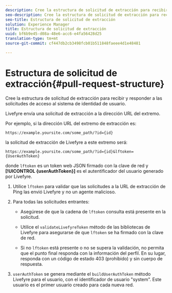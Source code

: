 ```yaml
---
description: Cree la estructura de solicitud de extracción para recibir y responder a las solicitudes de acceso al sistema de identidad de usuario.
seo-description: Cree la estructura de solicitud de extracción para recibir y responder a las solicitudes de acceso al sistema de identidad de usuario.
seo-title: Estructura de solicitud de extracción
solution: Experience Manager
title: Estructura de solicitud de extracción
uuid: bf6b9e45-d08a-48e6-acc6-e4fa56428d25
translation-type: tm+mt
source-git-commit: cf447db2cb3498fcb01b511848faeee4d1e48481

---
```



# Estructura de solicitud de extracción{#pull-request-structure}

Cree la estructura de solicitud de extracción para recibir y responder a las solicitudes de acceso al sistema de identidad de usuario.

Livefyre envía una solicitud de extracción a la dirección URL del extremo.

Por ejemplo, si la dirección URL del extremo de extracción es:

```
https://example.yoursite.com/some_path/?id={id}
```

la solicitud de extracción de Livefyre a este extremo será:

```
https://example.yoursite.com/some_path/?id={id}&lftoken={UserAuthToken}
```

donde `lftoken` es un token web JSON firmado con la clave de red y **[!UICONTROL {userAuthToken}]** es el autentificador del usuario generado por Livefyre.

1. Utilice `lftoken` para validar que las solicitudes a la URL de extracción de Ping las envió Livefyre y no un agente malicioso.
1. Para todas las solicitudes entrantes:

   * Asegúrese de que la cadena de `lftoken` consulta está presente en la solicitud.
   * Utilice el `validateLivefyreToken` método de las bibliotecas de Livefyre para asegurarse de que `lftoken` se ha firmado con la clave de red.

   * Si no `lftoken` está presente o no se supera la validación, no permita que el punto final responda con la información del perfil. En su lugar, responda con un código de estado 403 (prohibido) y sin cuerpo de respuesta.

1. `userAuthToken` se genera mediante el `buildUserAuthToken` método Livefyre para el usuario, con el identificador de usuario "system". Este usuario es el primer usuario creado para cada nueva red.
